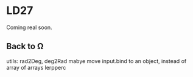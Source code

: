 # LD27

Coming real soon.


## Back to Ω

utils: rad2Deg, deg2Rad
mabye move input.bind to an object, instead of array of arrays
lerpperc